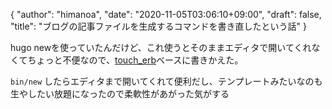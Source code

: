 {
   "author": "himanoa",
   "date": "2020-11-05T03:06:10+09:00",
   "draft": false,
   "title": "ブログの記事ファイルを生成するコマンドを書き直したという話"
}

hugo newを使っていたんだけど、これ使うとそのままエディタで開いてくれなくてちょっと不便なので、[touch\_erb](https://github.com/himanoa/touch_erb)ベースに書きかえた。

`bin/new` したらエディタまで開いてくれて便利だし、テンプレートみたいなのも生やしたい放題になったので柔軟性があがった気がする
